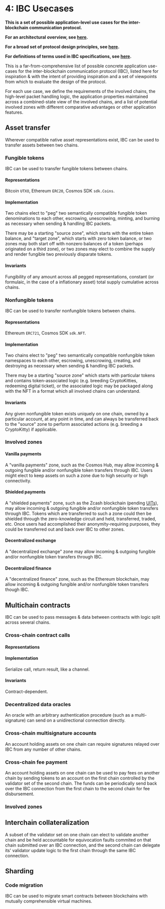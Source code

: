 # 4: IBC Usecases

**This is a set of possible application-level use cases for the inter-blockchain communication protocol.**

**For an architectural overview, see [here](./1_IBC_ARCHITECTURE.md).**

**For a broad set of protocol design principles, see [here](./2_IBC_DESIGN_PRINCIPLES.md).**

**For definitions of terms used in IBC specifications, see [here](./3_IBC_TERMINOLOGY.md).**

This is a far-from-comprehensive list of possible concrete application use-cases for the inter-blockchain communication protocol (IBC), listed here for inspiration & with the intent of providing inspiration and a set of viewpoints from which to evaluate the design of the protocol.

For each use case, we define the requirements of the involved chains, the high-level packet handling logic, the application properties maintained across a combined-state view of the involved chains, and a list of potential involved zones with different comparative advantages or other application features.

## Asset transfer

Wherever compatible native asset representations exist, IBC can be used to transfer assets between two chains.

### Fungible tokens

IBC can be used to transfer fungible tokens between chains.

#### Representations

Bitcoin `UTXO`, Ethereum `ERC20`, Cosmos SDK `sdk.Coins`.

#### Implementation

Two chains elect to "peg" two semantically compatible fungible token denominations to each other, escrowing, unescrowing, minting, and burning as necessary when sending & handling IBC packets.

There may be a starting "source zone", which starts with the entire token balance, and "target zone", which starts with zero token balance, or two zones may both start off with nonzero balances of a token (perhaps originated on a third zone), or two zones may elect to combine the supply and render fungible two previously disparate tokens.

#### Invariants

Fungibility of any amount across all pegged representations, constant (or formulaic, in the case of a inflationary asset) total supply cumulative across chains.

### Nonfungible tokens

IBC can be used to transfer nonfungible tokens between chains.

#### Representations

Ethereum `ERC721`, Cosmos SDK `sdk.NFT`.

#### Implementation

Two chains elect to "peg" two semantically compatible nonfungible token namespaces to each other, escrowing, unescrowing, creating, and destroying as necessary when sending & handling IBC packets.

There may be a starting "source zone" which starts with particular tokens and contains token-associated logic (e.g. breeding CryptoKitties, redeeming digital ticket), or the associated logic may be packaged along with the NFT in a format which all involved chains can understand.

#### Invariants

Any given nonfungible token exists uniquely on one chain, owned by a particular account, at any point in time, and can always be transferred back to the "source" zone to perform associated actions (e.g. breeding a CryptoKitty) if applicable.

### Involved zones

#### Vanilla payments

A "vanilla payments" zone, such as the Cosmos Hub, may allow incoming & outgoing fungible and/or nonfungible token transfers through IBC. Users might elect to keep assets on such a zone due to high security or high connectivity.

#### Shielded payments

A "shielded payments" zone, such as the Zcash blockchain (pending [UITs](https://github.com/zcash/zcash/issues/830)), may allow incoming & outgoing fungible and/or nonfungible token transfers through IBC. Tokens which are transferred to such a zone could then be shielded through the zero-knowledge circuit and held, transferred, traded, etc. Once users had accomplished their anonymity-requiring purposes, they could be transferred out and back over IBC to other zones.

#### Decentralized exchange

A "decentralized exchange" zone may allow incoming & outgoing fungible and/or nonfungible token transfers through IBC.

#### Decentralized finance

A "decentralized finance" zone, such as the Ethereum blockchain, may allow incoming & outgoing fungible and/or nonfungible token transfers though IBC.

## Multichain contracts

IBC can be used to pass messages & data between contracts with logic split across several chains.

### Cross-chain contract calls

#### Representations

#### Implementation

Serialize call, return result, like a channel.

#### Invariants

Contract-dependent.

### Decentralized data oracles

An oracle with an arbitrary authentication procedure (such as a multi-signature) can send on a unidirectional connection directly.

### Cross-chain multisignature accounts

An account holding assets on one chain can require signatures relayed over IBC from any number of other chains.

### Cross-chain fee payment

An account holding assets on one chain can be used to pay fees on another chain by sending tokens to an account on the first chain controlled by the validator set of the second chain. The funds can be periodically send back over the IBC connection from the first chain to the second chain for fee disbursement.

### Involved zones

## Interchain collateralization

A subset of the validator set on one chain can elect to validate another chain and be held accountable for equivocation faults commited on that chain submitted over an IBC connection, and the second chain can delegate its' validator update logic to the first chain through the same IBC connection.

## Sharding

### Code migration

IBC can be used to migrate smart contracts between blockchains with mutually comprehensible virtual machines.
